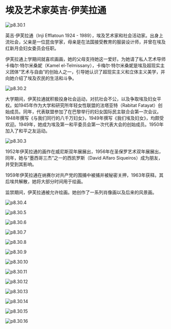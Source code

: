 # 埃及艺术家英吉·伊芙拉通

​![p8.30.1](./images/8.30.1.jpg)

英吉·伊芙拉通（Inji Efflatoun 1924 - 1989），埃及艺术家和社会活动家。出身上流社会，父亲是一位昆虫学家，母亲是在法国接受教育的服装设计师，并曾在埃及红新月会妇女委员会任职。

伊芙拉通上学期间就喜欢画画，她的父母支持她这一爱好。为她请了私人艺术导师卡梅尔·特尔米桑妮（Kamel el-Telmissany），卡梅尔·特尔米桑妮是埃及超现实主义团体“艺术与自由”的创始人之一，引导她认识了超现实主义和立体主义美学，并向她介绍了埃及农民的生活和斗争。

![p8.30.2](./images/8.30.2.jpg)

大学期间，伊芙拉通就积极投身社会运动，对抗社会不公，以及争取埃及妇女平权。如1945年作为大学和研究所年轻女性联盟的法塔亚特（Rabitat Fatayat）创始成员。同年，代表联盟参加了在巴黎举行的妇女国际民主联合会第一次会议。1948年撰写《与我们同行的八千万妇女》，1949年撰写《我们埃及妇女》，均颇受欢迎。1949年，她成为埃及第一和平委员会第一次代表大会的创始成员。1950年加入了和平之友运动。

![p8.30.3](./images/8.30.3.jpg)

1952年伊芙拉通的画作在威尼斯双年展展出，1956年在圣保罗艺术双年展展出，同年，她与“墨西哥三杰”之一的西凯罗斯（David Alfaro Siqueiros）成为朋友，并受到其影响。

1959年伊芙拉通在纳赛尔对共产党的围捕中被捕并被秘密关押，1963年获释。其后埃共解散，她将大部分时间用于绘画。

监禁期间，伊芙拉通被允许绘画。她创作了一系列肖像画以及后来的风景画。

![p8.30.4](./images/8.30.4.jpg)

![p8.30.5](./images/8.30.5.jpg)

![p8.30.6](./images/8.30.6.jpg)

![p8.30.7](./images/8.30.7.jpg)

![p8.30.8](./images/8.30.8.jpg)

![p8.30.9](./images/8.30.9.jpg)

![p8.30.10](./images/8.30.10.jpg)

![p8.30.11](./images/8.30.11.jpg)

![p8.30.12](./images/8.30.12.jpg)

![p8.30.13](./images/8.30.13.jpg)

![p8.30.14](./images/8.30.14.jpg)

![p8.30.15](./images/8.30.15.jpg)

![p8.30.16](./images/8.30.16.jpg)
